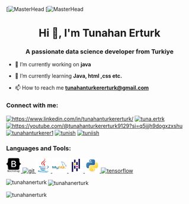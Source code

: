 [![MasterHead](https://uwo.ca/sci/datascience/img/Placeholders/Data%20Science%20Slide.jpg)
[![MasterHead](https://media.licdn.com/dms/image/D4D16AQGl1S3NRseSLg/profile-displaybackgroundimage-shrink_350_1400/0/1691599590312?e=1704326400&v=beta&t=vor6o6p4jc85GUZ0jzAXFQRcHxQF3ELP-HVaNnbdou4)

<h1 align="center">Hi 👋, I'm Tunahan Erturk</h1>
<h3 align="center">A passionate data science developer from Turkiye</h3>

- 🔭 I’m currently working on **java**

- 🌱 I’m currently learning **Java, html ,css etc.**

- 📫 How to reach me **tunahanturkererturk@gmail.com**

<h3 align="left">Connect with me:</h3>
<p align="left">
<a href="https://linkedin.com/in/https://www.linkedin.com/in/tunahanturkererturk/" target="blank"><img align="center" src="https://raw.githubusercontent.com/rahuldkjain/github-profile-readme-generator/master/src/images/icons/Social/linked-in-alt.svg" alt="https://www.linkedin.com/in/tunahanturkererturk/" height="30" width="40" /></a>
<a href="https://instagram.com/tuna.ertrk" target="blank"><img align="center" src="https://raw.githubusercontent.com/rahuldkjain/github-profile-readme-generator/master/src/images/icons/Social/instagram.svg" alt="tuna.ertrk" height="30" width="40" /></a>
<a href="https://www.youtube.com/c/https://youtube.com/@tunahanturkererturk9129?si=q5jjjh9dogxzxshu" target="blank"><img align="center" src="https://raw.githubusercontent.com/rahuldkjain/github-profile-readme-generator/master/src/images/icons/Social/youtube.svg" alt="https://youtube.com/@tunahanturkererturk9129?si=q5jjjh9dogxzxshu" height="30" width="40" /></a>
<a href="https://www.hackerrank.com/tunahanturkerer1" target="blank"><img align="center" src="https://raw.githubusercontent.com/rahuldkjain/github-profile-readme-generator/master/src/images/icons/Social/hackerrank.svg" alt="tunahanturkerer1" height="30" width="40" /></a>
<a href="https://www.leetcode.com/tunish" target="blank"><img align="center" src="https://raw.githubusercontent.com/rahuldkjain/github-profile-readme-generator/master/src/images/icons/Social/leet-code.svg" alt="tunish" height="30" width="40" /></a>
<a href="https://discord.gg/tuniish" target="blank"><img align="center" src="https://raw.githubusercontent.com/rahuldkjain/github-profile-readme-generator/master/src/images/icons/Social/discord.svg" alt="tuniish" height="30" width="40" /></a>
</p>

<h3 align="left">Languages and Tools:</h3>
<p align="left"> <a href="https://getbootstrap.com" target="_blank" rel="noreferrer"> <img src="https://raw.githubusercontent.com/devicons/devicon/master/icons/bootstrap/bootstrap-plain-wordmark.svg" alt="bootstrap" width="40" height="40"/> </a> <a href="https://git-scm.com/" target="_blank" rel="noreferrer"> <img src="https://www.vectorlogo.zone/logos/git-scm/git-scm-icon.svg" alt="git" width="40" height="40"/> </a> <a href="https://www.java.com" target="_blank" rel="noreferrer"> <img src="https://raw.githubusercontent.com/devicons/devicon/master/icons/java/java-original.svg" alt="java" width="40" height="40"/> </a> <a href="https://www.mysql.com/" target="_blank" rel="noreferrer"> <img src="https://raw.githubusercontent.com/devicons/devicon/master/icons/mysql/mysql-original-wordmark.svg" alt="mysql" width="40" height="40"/> </a> <a href="https://pandas.pydata.org/" target="_blank" rel="noreferrer"> <img src="https://raw.githubusercontent.com/devicons/devicon/2ae2a900d2f041da66e950e4d48052658d850630/icons/pandas/pandas-original.svg" alt="pandas" width="40" height="40"/> </a> <a href="https://www.python.org" target="_blank" rel="noreferrer"> <img src="https://raw.githubusercontent.com/devicons/devicon/master/icons/python/python-original.svg" alt="python" width="40" height="40"/> </a> <a href="https://www.tensorflow.org" target="_blank" rel="noreferrer"> <img src="https://www.vectorlogo.zone/logos/tensorflow/tensorflow-icon.svg" alt="tensorflow" width="40" height="40"/> </a> </p>

<p><img align="left" src="https://github-readme-stats.vercel.app/api/top-langs?username=tunahanerturk&show_icons=true&locale=en&layout=compact" alt="tunahanerturk" /></p>

<p>&nbsp;<img align="center" src="https://github-readme-stats.vercel.app/api?username=tunahanerturk&show_icons=true&locale=en" alt="tunahanerturk" /></p>

<p><img align="center" src="https://github-readme-streak-stats.herokuapp.com/?user=tunahanerturk&" alt="tunahanerturk" /></p>

